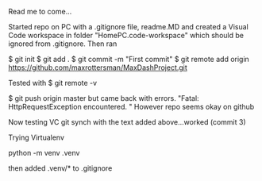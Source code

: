 Read me to come...

Started repo on PC with a .gitignore file, readme.MD and created a Visual Code workspace in folder "HomePC.code-workspace" which should be ignored from .gitignore.  Then ran

$ git init
$ git add .
$ git commit -m "First commit"
$ git remote add origin https://github.com/maxrottersman/MaxDashProject.git

Tested with
$ git remote -v

$ git push origin master
    but came back with errors. "Fatal: HttpRequestException encountered.
"  However repo seems okay on github

Now testing VC git synch with the text added above...worked (commit 3)

Trying Virtualenv

python -m venv .venv

then added .venv/* to .gitignore

